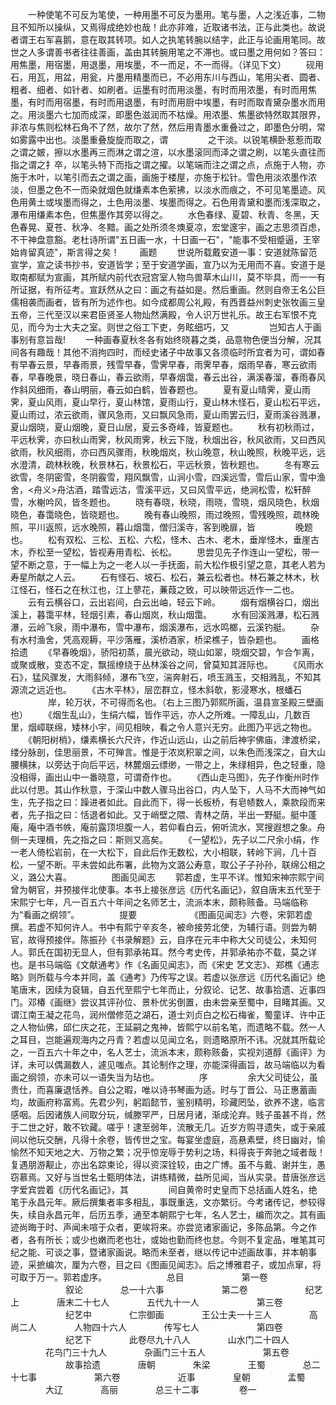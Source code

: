 <!-- { "loadSidebar": true } -->
　　一种使笔不可反为笔使，一种用墨不可反为墨用。笔与墨，人之浅近事，二物且不知所以操纵，又焉得成绝妙也哉！此亦非难，近取诸书法，正与此类也。故说者谓王右军喜鹅，意在取其转项。如人之执笔转腕以结字，此正与论画用笔同。故世之人多谓善书者往往善画，盖由其转腕用笔之不滞也。或曰墨之用何如？答曰：用焦墨，用宿墨，用退墨，用埃墨，不一而足，不一而得。（详见下文）
　　砚用石，用瓦，用盆，用瓮，片墨用精墨而已，不必用东川与西山，笔用尖者、圆者、粗者、细者、如针者、如刷者。运墨有时而用淡墨，有时而用浓墨，有时而用焦墨，有时而用宿墨，有时而用退墨，有时而用厨中埃墨，有时而取青黛杂墨水而用之。用淡墨六七加而成深，即墨色滋润而不枯燥。用浓墨、焦墨欲特然取其限界，非浓与焦则松林石角不了然，故尔了然，然后用青墨水重叠过之，即墨色分明，常如雾露中出也。淡墨重叠旋旋而取之，谓
　　
　　之干淡。以锐笔横卧惹惹而取之谓之皴，擦以水墨再三而淋之谓之渲，以水墨滚同而泽之谓之刷，以笔头直往而指之谓之扌卒，以笔头特下而指之谓之擢。以笔端而注之谓之点，点施于人物，亦施于木叶，以笔引而去之谓之画，画施于楼屋，亦施于松针。雪色用淡浓墨作浓淡，但墨之色不一而染就烟色就缣素本色萦拂，以淡水而痕之，不可见笔墨迹。风色用黄土或埃墨而得之，土色用淡墨、埃墨而得之。石色用青黛和墨而浅深取之，瀑布用缣素本色，但焦墨作其旁以得之。
　　水色春绿、夏碧、秋青、冬黑，天色春晃、夏苍、秋净、冬黯。画之处所须冬燠夏凉，宏堂邃宇，画之志思须百虑，不干神盘意豁。老杜诗所谓"五日画一水，十日画一石"，"能事不受相蹙逼，王宰始肯留真迹"，斯言得之矣！
　　画题
　　世说所载戴安道一事：安道就陈留范宣学，宣之读书抄书，安道皆学；至于安道学画，宣乃以为无用而不喜。安道于是取南都赋为宣画，其所赋内前代衣冠宫室人物鸟兽草木山川，莫不毕具，而一一有所证据，有所征考。宣跃然从之曰：画之有益如是。然后重画。然则自帝王名公巨儒相袭而画者，皆有所为述作也。如今成都周公礼殿，有西晋益州刺史张牧画三皇五帝，三代至汉以来君臣贤圣人物灿然满殿，令人识万世礼乐。故王右军恨不克见，而今为士大夫之室。则世之俗工下吏，务眩细巧，又
　　
　　岂知古人于画事别有意旨哉!
　　一种画春夏秋冬各有始终晓暮之类，品意物色便当分解，况其间各有趣哉！其他不消拘四时，而经史诸子中故事又各须临时所宜者为可，谓如春有早春云景，早春雨景，残雪早春，雪霁早春，雨霁早春，烟雨早春，寒云欲雨春，早春晚景，晓日春山，春云欲雨，早春烟霭，春云出谷，满溪春溜，春雨春风作斜风细雨，春山明丽，春云如白鹤，皆春题也。
　　夏有夏山晴霁，夏山雨霁，夏山风雨，夏山早行，夏山林馆，夏雨山行，夏山林木怪石，夏山松石平远，夏山雨过，浓云欲雨，骤风急雨，又曰飘风急雨，夏山雨罢云归，夏雨溪谷溅瀑，夏山烟晓，夏山烟晚，夏日山居，夏云多奇峰，皆夏题也。
　　秋有初秋雨过，平远秋霁，亦曰秋山雨霁，秋风雨霁，秋云下陇，秋烟出谷，秋风欲雨，又曰西风欲雨，秋风细雨，亦曰西风骤雨，秋晚烟岚，秋山晚意，秋山晚照，秋晚平远，远水澄清，疏林秋晚，秋景林石，秋景松石，平远秋景，皆秋题也。
　　冬有寒云欲雪，冬阴密雪，冬阴霰雪，翔风飘雪，山涧小雪，四溪远雪，雪后山家，雪中渔舍，<舟义>舟沽酒，踏雪远沽，雪溪平远，又曰风雪平远，绝涧松雪，松轩醉雪，水榭吟风，皆冬题也。
　　晓有春晓，秋晓，雨晓，雪晓，烟风晓色，秋烟晓色，春霭晓色，皆晓题也。
　　晚有春山晚照，雨过晚照，雪残晚照，疏林晚照，平川返照，远水晚照，暮山烟霭，僧归溪寺，客到晚扉，皆
　　
　　晚题也。
　　松有双松、三松、五松、六松，怪木、古木、老木，垂岸怪木，垂崖古木，乔松至一望松，皆视寿用青松、长松。
　　思尝见先子作连山一望松，带一望不断之意，于一幅上为之一老人以一手抚面，前大松作极引望之意，其老人若为寿星所献之人云。
　　石有怪石、坡石、松石，兼云松者也。林石兼之林木，秋江怪石，怪石之在秋江也，江上蓼花，蒹葭之致，可以映带远近作一二也。
　　云有云横谷口，云出岩间，白云出岫，轻云下岭。
　　烟有烟横谷口，烟出溪上，暮霭平林，轻烟引素，春山烟岚，秋山烟霭。
　　水有回溪溅瀑，松石溅瀑，云岭飞泉，雨中瀑布，雪中瀑布，烟溪瀑布，远水鸣榔，云溪钓艇。
　　杂有水村渔舍，凭高观耨，平沙落雁，溪桥酒家，桥梁樵子，皆杂题也。
　　画格拾遗
　　《早春晚烟》，骄阳初蒸，晨光欲动，晓山如翠，晓烟交碧，乍合乍离，或聚或散，变态不定，飘摇缭绕于丛林溪谷之间，曾莫知其涯际也。
　　《风雨水石》，猛风骤发，大雨斜倾，瀑布飞空，湍奔射石，喷玉溅玉，交相溅乱，不知其源流之远近也。
　　《古木平林》，层峦群立，怪木斜欹，影浸寒水，根蟠石
　　
　　岸，轮万状，不可得而名也。（右上三图乃郭熙所画，温县宣圣殿三壁画也）
　　《烟生乱山》，生绢六幅，皆作平远，亦人之所难。一障乱山，几数百里，烟嶂联绵，矮林小宇，间见相映，看之令人意兴无穷。此图乃平远之物也。
　　《朝阳树梢》，缣素横长六尺许，作近山远山，山之前后神宇佛庙，津渡桥梁，缕分脉剖，佳思丽景，不可殚言。惟是于浓岚积翠之间，以朱色而浅深之，自大山腰横抹，以旁达于向后平远，林麓烟云缥缈，一带之上，朱绿相异，色之轻重，隐没相得，画出山中一番晓意，可谓奇作也。
　　《西山走马图》，先子作衡州时作此以付思。其山作秋意，于深山中数人骤马出谷口，内人坠下，人马不大而神气如生，先子指之曰：躁进者如此。自此而下，得一长板桥，有皂帻数人，乘款段而来者，先子指之曰：恬退者如此。又于峭壁之隈、青林之荫，半出一野艇。艇中蓬庵，庵中酒书帙，庵前露顶坦腹一人，若仰看白云，俯听流水，冥搜遐想之象。舟侧一夫理楫，先之指之曰：斯则又高矣。
　　《一望松》，先子以二尺余小绢，作一老人倚松岩前，在一大松下，自此后作无数松，大小相联，转岭下涧，几十百松，一望不断。平未尝如此布署，此物为文潞公寿意，取公子子孙孙，联绵公相之义，潞公大喜。
　　
　　图画见闻志
　　郭若虚，生平不详。惟知宋神宗熙宁间曾为朝官，并预接伴北使事。本书上接张彦远《历代名画记》，叙自唐末五代至于宋熙宁七年，凡一百五六十年间之名师艺士，流派本末，颇称赅备。马端临称为“看画之纲领”。
　　
　　提要
　　
　　　　《图画见闻志》六卷，宋郭若虚撰。若虚不知何许人。书中有熙宁辛亥冬，被命接劳北使，为辅行语。则尝为朝官，故得预接伴。陈振孙《书录解题》云，自序在元丰中称大父司徒公，未知何人。郭氏在国初无显人，但有郭承祐耳。然今考史传，并郭承祐亦不载，莫之详也。是书马端临《文献通考》作《名画见闻志》，而《宋史 艺文志》、郑樵《通志略》则所载与今本并同，盖《通考》乃传写之误。若虚以张彦远《历代名画记》绝笔唐末，因续为裒辑，自五代至熙宁七年而止，分叙论、记艺、故事拾遗、近事四门。邓椿《画继》尝议其评孙位、景朴优劣倒置，由未尝亲至蜀中，目睹其画。又谓江南王凝之花鸟，润州僧修范之湖石，道士刘贞白之松石梅雀，蜀童详、许中正之人物仙佛，邱仁庆之花，王延嗣之鬼神，皆熙宁以前名笔，而遗略不载。然一人之耳目，岂能遍观海内之丹青？若虚以见闻立名，则遗略原所不讳。况就其所载论之，一百五六十年之中，名人艺士，流派本末，颇称赅备，实视刘道醇《画评》为详，未可以偶漏数人，遽见嗤点。其论制作之理，亦能深得画旨，故马端临以为看画之纲领，亦未可以一语失当为玷也。
　　
　　序
　　
　　余大父司徒公，虽贵仕，而喜廉退恬养。自公之暇，唯以诗书琴画为适。时与丁晋公、马正惠蓄画均，故画府称富焉。先君少列，躬蹈懿节，鉴别精明，珍藏罔坠，欲养不逮，临言感咽。后因诸族人间取分玩，缄滕罕严，日居月诸，渐成沦弃。贱子虽甚不肖，然于二世之好，敢不钦藏。嗟乎！逮至弱年，流散无几。近岁方购寻遗失，或于亲戚间以他玩交酬，凡得十余卷，皆传世之宝。每宴坐虚庭，高悬素壁，终日幽对，愉愉然不知天地之大、万物之繁；况乎惊宠辱于势利之场，料得丧于奔驰之域者哉！复遇朋游觏止，亦出名踪柬论，得以资深铨较，由之广博。虽不与戴、谢并生，愚窃慕焉。又好与当世名士甄明体法，讲练精微，益所见闻，当从实录。昔唐张彦远字爱宾尝着《历代名画记》，其
　　
　　间自黄帝时史皇而下总括画人姓名，绝笔于永昌元年。厥后撰集者率多相乱，事既重迭，文亦繁衍。今考诸传记，参较得失，续自永昌元年，后历五季，通至本朝熙宁七年，名人艺士，编而次之。其有画迹尚晦于时、声闻未喧于众者，更竢将来。亦尝览诸家画记，多陈品第。今之作者，各有所长；或少也嫩而老也壮，或始也勤而终也怠。今则不复定品，唯笔其可纪之能、可谈之事，暨诸家画说。略而未至者，继以传记中述画故事，并本朝事迹，采摭编次，厘为六卷，目之曰《图画见闻志》。后之博雅君子，或加点窜，将可取于万一。郭若虚序。
　　
　　
　　总目
　　
　　　　第一卷
　　
　　　　叙论
　　　　总一十六事
　　
　　　　第二卷
　　
　　　　纪艺上
　　　　唐末二十七人
　　　　五代九十一人
　　
　　　　第三卷
　　
　　　　纪艺中
　　　　仁宗御画
　　　　王公士夫一十三人
　　　　高尚二人
　　　　人物四十六人
　　　　传写七人
　　
　　　　第四卷
　　
　　　　纪艺下
　　　　此卷尽九十八人
　　　　山水门二十四人
　　　　花鸟门三十九人
　　　　杂画门三十五人
　　
　　　　第五卷
　　
　　　　故事拾遗
　　　　唐朝
　　　　朱梁
　　　　王蜀
　　　　总二十七事
　　
　　　　第六卷
　　
　　　　近事
　　　　皇朝
　　　　孟蜀
　　　　大辽
　　　　高丽
　　　　总三十二事
　　
　　卷一
